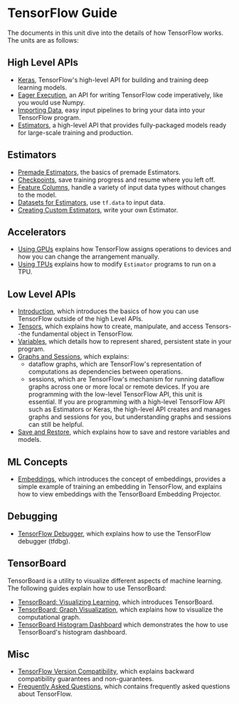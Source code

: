# TensorFlow Guide

The documents in this unit dive into the details of how TensorFlow
works. The units are as follows:

## High Level APIs

  * [Keras](../guide/keras.md), TensorFlow's high-level API for building and
    training deep learning models.
  * [Eager Execution](../guide/eager.md), an API for writing TensorFlow code
    imperatively, like you would use Numpy.
  * [Importing Data](../guide/datasets.md), easy input pipelines to bring your data into
    your TensorFlow program.
  * [Estimators](../guide/estimators.md), a high-level API that provides
    fully-packaged models ready for large-scale training and production.

## Estimators

* [Premade Estimators](../guide/premade_estimators.md), the basics of premade Estimators.
* [Checkpoints](../guide/checkpoints.md), save training progress and resume where you left off.
* [Feature Columns](../guide/feature_columns.md), handle a variety of input data types without changes to the model.
* [Datasets for Estimators](../guide/datasets_for_estimators.md), use `tf.data` to input data.
* [Creating Custom Estimators](../guide/custom_estimators.md), write your own Estimator.

## Accelerators

  * [Using GPUs](../guide/using_gpu.md) explains how TensorFlow assigns operations to
    devices and how you can change the arrangement manually.
  * [Using TPUs](../guide/using_tpu.md) explains how to modify `Estimator` programs to run on a TPU.

## Low Level APIs

  * [Introduction](../guide/low_level_intro.md), which introduces the
    basics of how you can use TensorFlow outside of the high Level APIs.
  * [Tensors](../guide/tensors.md), which explains how to create,
    manipulate, and access Tensors--the fundamental object in TensorFlow.
  * [Variables](../guide/variables.md), which details how
    to represent shared, persistent state in your program.
  * [Graphs and Sessions](../guide/graphs.md), which explains:
      * dataflow graphs, which are TensorFlow's representation of computations
        as dependencies between operations.
      * sessions, which are TensorFlow's mechanism for running dataflow graphs
        across one or more local or remote devices.
    If you are programming with the low-level TensorFlow API, this unit
    is essential. If you are programming with a high-level TensorFlow API
    such as Estimators or Keras, the high-level API creates and manages
    graphs and sessions for you, but understanding graphs and sessions
    can still be helpful.
  * [Save and Restore](../guide/saved_model.md), which
    explains how to save and restore variables and models.

## ML Concepts

  * [Embeddings](../guide/embedding.md), which introduces the concept
    of embeddings, provides a simple example of training an embedding in
    TensorFlow, and explains how to view embeddings with the TensorBoard
    Embedding Projector.

## Debugging

  * [TensorFlow Debugger](../guide/debugger.md), which
    explains how to use the TensorFlow debugger (tfdbg).

## TensorBoard

TensorBoard is a utility to visualize different aspects of machine learning.
The following guides explain how to use TensorBoard:

  * [TensorBoard: Visualizing Learning](../guide/summaries_and_tensorboard.md),
    which introduces TensorBoard.
  * [TensorBoard: Graph Visualization](../guide/graph_viz.md), which
    explains how to visualize the computational graph.
  * [TensorBoard Histogram Dashboard](../guide/tensorboard_histograms.md) which demonstrates the how to
    use TensorBoard's histogram dashboard.


## Misc

  * [TensorFlow Version Compatibility](../guide/version_compat.md),
    which explains backward compatibility guarantees and non-guarantees.
  * [Frequently Asked Questions](../guide/faq.md), which contains frequently asked
    questions about TensorFlow.
